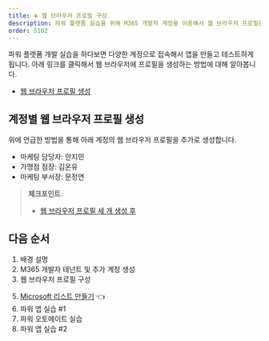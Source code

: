 ```yaml
---
title: ➕ 웹 브라우저 프로필 구성
description: 파워 플랫폼 실습을 위해 M365 개발자 계정을 이용해서 웹 브라우저 프로필을 구성합니다.
order: 5102
---
```


파워 플랫폼 개발 실습을 하다보면 다양한 계정으로 접속해서 앱을 만들고 테스트하게 됩니다. 아래 링크를 클릭해서 웹 브라우저에 프로필을 생성하는 방법에 대해 알아봅니다.

* [웹 브라우저 프로필 생성](/workshops/browser-setup)


## 계정별 웹 브라우저 프로필 생성 ##

위에 언급한 방법을 통해 아래 계정의 웹 브라우저 프로필을 추가로 생성합니다.

* 마케팅 담당자: 안지민
* 가맹점 점장: 김온유
* 마케팅 부서장: 문정연

> **체크포인트**:
> 
> * [웹 브라우저 프로필 세 개 생성 후](https://aka.ms/fdk/workshop/checkin/07)


## 다음 순서 ##

1. 배경 설명
2. M365 개발자 테넌트 및 추가 계정 생성
3. 웹 브라우저 프로필 구성
<!-- 4. [M365 개발자 계정 등록][handson m365 rego] 👈 -->
5. [Microsoft 리스트 만들기][handson m365 list] 👈
6. 파워 앱 실습 #1
7. 파워 오토메이트 실습
8. 파워 앱 실습 #2


[handson background]: ../background
[handson m365 create]: ../m365-account-setup
[handson browser profile]: ../web-browser-setup
[handson m365 rego]: ../m365-account-registration
[handson m365 list]: ../m365-list
[handson pas 1]: ../power-apps-1
[handson pau]: ../power-automate
[handson pas 2]: ../power-apps-2
